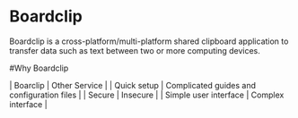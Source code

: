 # Boardclip

Boardclip is a cross-platform/multi-platform shared clipboard application to transfer data such as text between two or more computing devices.

#Why Boardclip

| Boarclip | Other Service |
| Quick setup | Complicated guides and configuration files |
| Secure | Insecure |
| Simple user interface | Complex interface |
